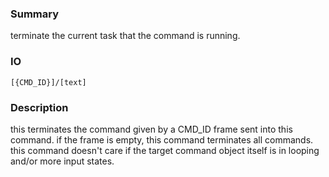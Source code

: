 ### Summary ###

terminate the current task that the command is running.

### IO ###

```[{CMD_ID}]/[text]```

### Description ###

this terminates the command given by a CMD_ID frame sent into this command. if the frame is empty, this command terminates all commands. this command doesn't care if the target command object itself is in looping and/or more input states.